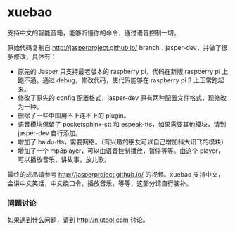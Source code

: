 # xuebao
支持中文的智能音箱，能够听懂你的命令，通过语音控制一切。

原始代码复制自 http://jasperproject.github.io/ branch：jasper-dev，并做了很多修改，具体有：

* 原先的 Jasper 只支持最老版本的 raspberry pi，代码在新版 raspberry pi 上跑不通。通过 debug，修改代码，使代码能够在 raspberry pi 3 上正常跑起来。
* 修改了原先的 config 配置格式，jasper-dev 原有两种配置文件格式，现修改为一种。
* 删除了一些中国用不上连不上的 plugin。
* 语音模块保留了 pocketsphinx-stt 和 espeak-tts，如果需要其他模块，请到 jasper-dev 自行添加。
* 增加了 baidu-tts，需要网络。（有兴趣的朋友可以自己增加科大讯飞的模块）
* 增加了一个 mp3player，可以由语音控制播放，暂停等等。由这个 player，可以播放音乐，讲故事，放儿歌。

最终的成品请参考 http://jasperproject.github.io/ 的视频。xuebao 支持中文，会讲中文笑话，中文绕口令，播放音乐，等等，这部分请自行脑补。

### 问题讨论
如果遇到什么问题，请到 http://niutool.com 讨论。
